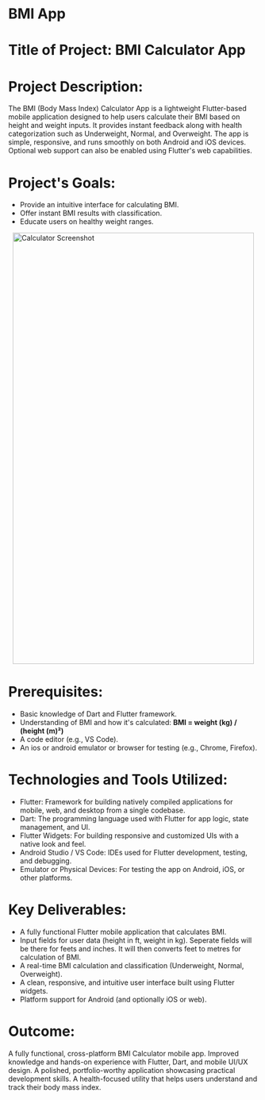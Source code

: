 # BMI App

# Title of Project: BMI Calculator App

# Project Description:

The BMI (Body Mass Index) Calculator App is a lightweight Flutter-based mobile application designed to help users calculate their BMI based on height and weight inputs. It provides instant feedback along with health categorization such as Underweight, Normal, and Overweight. The app is simple, responsive, and runs smoothly on both Android and iOS devices. Optional web support can also be enabled using Flutter's web capabilities.

# Project's Goals:

* Provide an intuitive interface for calculating BMI.
* Offer instant BMI results with classification.
* Educate users on healthy weight ranges.

<img width="486" height="869" style="display:block;margin:auto;" alt="Calculator Screenshot" src="https://github.com/user-attachments/assets/469d89fa-2284-482a-99aa-3f2a912880ac" />

# Prerequisites:

* Basic knowledge of Dart and Flutter framework.
* Understanding of BMI and how it's calculated:
  **BMI = weight (kg) / (height (m)²)**
* A code editor (e.g., VS Code).
* An ios or android emulator or browser for testing (e.g., Chrome, Firefox).

# Technologies and Tools Utilized:
 
* Flutter: Framework for building natively compiled applications for mobile, web, and desktop from a single codebase.
* Dart: The programming language used with Flutter for app logic, state management, and UI.
* Flutter Widgets: For building responsive and customized UIs with a native look and feel.
* Android Studio / VS Code: IDEs used for Flutter development, testing, and debugging.
* Emulator or Physical Devices: For testing the app on Android, iOS, or other platforms.

# Key Deliverables:

* A fully functional Flutter mobile application that calculates BMI.
* Input fields for user data (height in ft, weight in kg). Seperate fields will be there for feets and inches. It will then converts feet to metres for calculation of BMI.
* A real-time BMI calculation and classification (Underweight, Normal, Overweight).
* A clean, responsive, and intuitive user interface built using Flutter widgets.
* Platform support for Android (and optionally iOS or web).

# Outcome:

A fully functional, cross-platform BMI Calculator mobile app.
Improved knowledge and hands-on experience with Flutter, Dart, and mobile UI/UX design.
A polished, portfolio-worthy application showcasing practical development skills.
A health-focused utility that helps users understand and track their body mass index.




